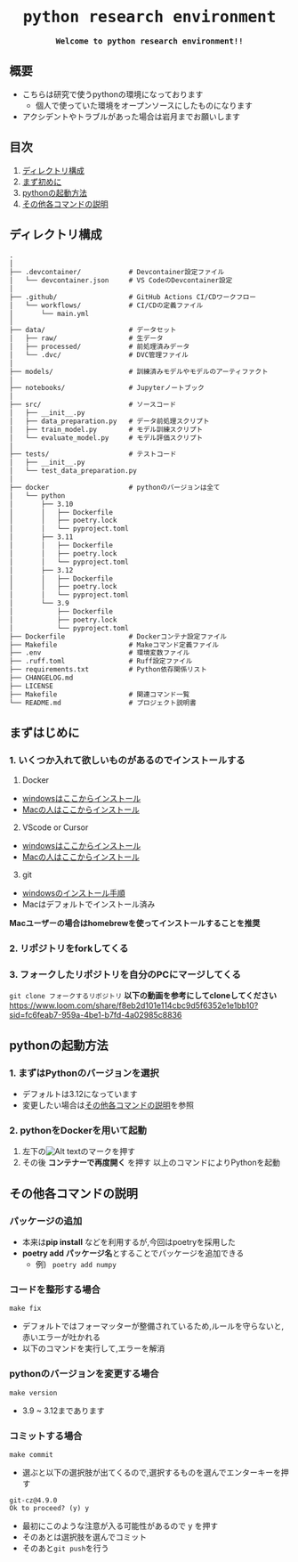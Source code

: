 <div align="center">

<samp>

# python research environment

**Welcome to python research environment!!**

</samp>

</div>

## 概要
- こちらは研究で使うpythonの環境になっております
  - 個人で使っていた環境をオープンソースにしたものになります
- アクシデントやトラブルがあった場合は岩月までお願いします

## 目次
1. [ディレクトリ構成](#anchor1)
2. [まず初めに](#anchor2)
3. [pythonの起動方法](#anchor3)
4. [その他各コマンドの説明](#anchor4)

## ディレクトリ構成<a id="anchor1"></a>
```md
.
│
├── .devcontainer/            # Devcontainer設定ファイル
│   └── devcontainer.json     # VS CodeのDevcontainer設定
│
├── .github/                  # GitHub Actions CI/CDワークフロー
│   └── workflows/            # CI/CDの定義ファイル
│       └── main.yml
│
├── data/                     # データセット
│   ├── raw/                  # 生データ
│   ├── processed/            # 前処理済みデータ
│   └── .dvc/                 # DVC管理ファイル
│
├── models/                   # 訓練済みモデルやモデルのアーティファクト
│
├── notebooks/                # Jupyterノートブック
│
├── src/                      # ソースコード
│   ├── __init__.py
│   ├── data_preparation.py   # データ前処理スクリプト
│   ├── train_model.py        # モデル訓練スクリプト
│   └── evaluate_model.py     # モデル評価スクリプト
│
├── tests/                    # テストコード
│   ├── __init__.py
│   └── test_data_preparation.py
│
├── docker                    # pythonのバージョンは全て
│   └── python
│       ├── 3.10
│       │   ├── Dockerfile
│       │   ├── poetry.lock
│       │   └── pyproject.toml
│       ├── 3.11
│       │   ├── Dockerfile
│       │   ├── poetry.lock
│       │   └── pyproject.toml
│       ├── 3.12
│       │   ├── Dockerfile
│       │   ├── poetry.lock
│       │   └── pyproject.toml
│       └── 3.9
│           ├── Dockerfile
│           ├── poetry.lock
│           └── pyproject.toml
├── Dockerfile                # Dockerコンテナ設定ファイル
├── Makefile                  # Makeコマンド定義ファイル
├── .env                      # 環境変数ファイル
├── .ruff.toml                # Ruff設定ファイル
├── requirements.txt          # Python依存関係リスト
├── CHANGELOG.md
├── LICENSE
├── Makefile                  # 関連コマンド一覧
└── README.md                 # プロジェクト説明書

```
## まずはじめに<a id="anchor2"></a>
### 1. いくつか入れて欲しいものがあるのでインストールする
1. Docker 
- [windowsはここからインストール](https://docs.docker.jp/desktop/install/windows-install.html#id4)
- [Macの人はここからインストール](https://docs.docker.jp/desktop/install/mac-install.html)
2. VScode or Cursor
- [windowsはここからインストール](https://code.visualstudio.com/docs/?dv=win32arm64user)
- [Macの人はここからインストール](https://code.visualstudio.com/docs/?dv=osx)
3. git
- [windowsのインストール手順](https://qiita.com/T-H9703EnAc/items/4fbe6593d42f9a844b1c)
- Macはデフォルトでインストール済み

**Macユーザーの場合はhomebrewを使ってインストールすることを推奨**
### 2. リポジトリをforkしてくる
### 3. フォークしたリポジトリを自分のPCにマージしてくる
```git clone フォークするリポジトリ```
**以下の動画を参考にしてcloneしてください**
https://www.loom.com/share/f8eb2d101e114cbc9d5f6352e1e1bb10?sid=fc6feab7-959a-4be1-b7fd-4a02985c8836
## pythonの起動方法<a id="anchor3"></a>
### 1. まずはPythonのバージョンを選択
- デフォルトは3.12になっています
- 変更したい場合は[その他各コマンドの説明](#anchor4)を参照
### 2. pythonをDockerを用いて起動
1. 左下の![Alt text](image.png)のマークを押す
2. その後 **コンテナーで再度開く** を押す
以上のコマンドによりPythonを起動
## その他各コマンドの説明<a id="anchor4"></a>
### パッケージの追加
- 本来は**pip install** などを利用するが,今回はpoetryを採用した
- **poetry add パッケージ名**とすることでパッケージを追加できる
  - 例) ``` poetry add numpy```
### コードを整形する場合
```make fix```
  - デフォルトではフォーマッターが整備されているため,ルールを守らないと,赤いエラーが吐かれる
  - 以下のコマンドを実行して,エラーを解消
### pythonのバージョンを変更する場合
```make version```
- 3.9 ~ 3.12まであります
### コミットする場合
```make commit```
- 選ぶと以下の選択肢が出てくるので,選択するものを選んでエンターキーを押す
```Need to install the following packages:
git-cz@4.9.0
Ok to proceed? (y) y
```
- 最初にこのような注意が入る可能性があるので y を押す
- そのあとは選択肢を選んでコミット
- そのあと```git push```を行う
